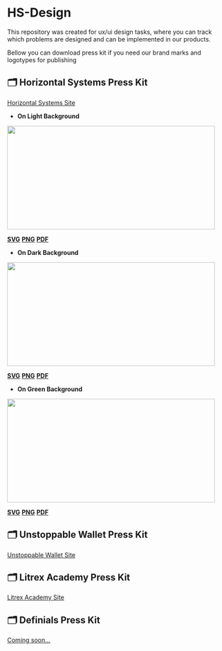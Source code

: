 # HS-Design

This repository was created for ux/ui design tasks, where you can track which problems are designed and can be implemented in our products.

Bellow you can download press kit if you need our brand marks and logotypes for publishing

## 🗂 Horizontal Systems Press Kit
[Horizontal Systems Site](http://horizontalsystems.io)

* **On Light Background**

<img src=https://github.com/horizontalsystems/HS-Design/blob/master/images/HS-Logo-on-light.png width="480" height="240" /></a>

**[SVG](http://horizontalsystems.io)**
**[PNG](http://horizontalsystems.io)**
**[PDF](http://horizontalsystems.io)**

* **On Dark Background**

<img src=https://github.com/horizontalsystems/HS-Design/blob/master/images/HS-Logo-on-dark.png width="480" height="240" /></a>

**[SVG](http://horizontalsystems.io)**
**[PNG](http://horizontalsystems.io)**
**[PDF](http://horizontalsystems.io)**

* **On Green Background**

<img src=https://github.com/horizontalsystems/HS-Design/blob/master/images/HS-Logo-on-green.png width="480" height="240" /></a>

**[SVG](http://horizontalsystems.io)**
**[PNG](http://horizontalsystems.io)**
**[PDF](http://horizontalsystems.io)**



## 🗂 Unstoppable Wallet Press Kit


[Unstoppable Wallet Site](http://unstoppable.money)
  
## 🗂 Litrex Academy Press Kit

[Litrex Academy Site](http://litrex.academy)


## 🗂 Definials Press Kit

[Coming soon...](http://soon)
  
